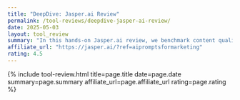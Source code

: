 ```yaml
---
title: "DeepDive: Jasper.ai Review"
permalink: /tool-reviews/deepdive-jasper-ai-review/
date: 2025-05-03
layout: tool_review
summary: "In this hands-on Jasper.ai review, we benchmark content quality, speed, and pricing tiers against use-case scenarios."
affiliate_url: "https://jasper.ai/?ref=aipromptsformarketing"
rating: 4.5
---
```


{% include tool-review.html
   title=page.title
   date=page.date
   summary=page.summary
   affiliate_url=page.affiliate_url
   rating=page.rating
%}